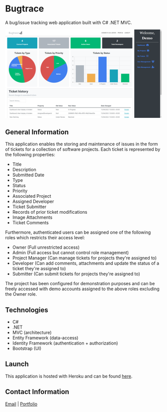 # Bugtrace

A bug/issue tracking web application built with C# .NET MVC.

![alt text](https://github.com/Terioch/bug-tracker/blob/main/BugTracker/wwwroot/images/bugtrace.png?raw=true)

## General Information

This application enables the storing and maintenance of issues in the form of tickets for a collection of software projects. 
Each ticket is represented by the following properties:

* Title
* Description
* Submitted Date
* Type
* Status
* Priority
* Associated Project
* Assigned Developer
* Ticket Submitter
* Records of prior ticket modifications
* Image Attachments
* Ticket Comments

Furthermore, authenticated users can be assigned one of the following roles which restricts their access level:

* Owner (Full unrestricted access)
* Admin (Full access but cannot control role management)
* Project Manager (Can manage tickets for projects they're assigned to)
* Developer (Can add comments, attachments and update the status of a ticket they're assigned to)
* Submitter (Can submit tickets for projects they're assigned to)

The project has been configured for demonstration purposes and can be freely accessed with demo accounts assigned to the above roles excluding the Owner role.

## Technologies

* C#
* .NET
* MVC (architecture)
* Entity Framework (data-access)
* Identity Framework (authentication + authorization)
* Bootstrap (UI)

## Launch 

This application is hosted with Heroku and can be found [here](https://bugtrace.herokuapp.com/).

## Contact Information

[Email](riostockton@gmail.com) | [Portfolio](https://terioch.github.io/portfolio-site/)